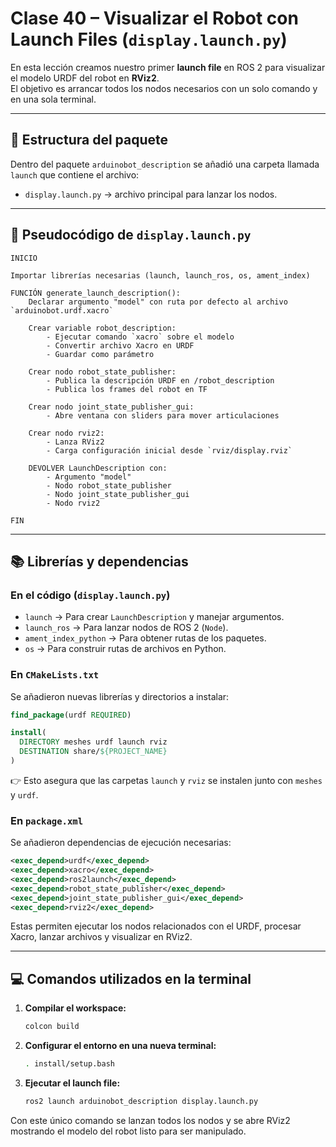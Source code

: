 # Clase 40 – Visualizar el Robot con Launch Files (`display.launch.py`)

En esta lección creamos nuestro primer **launch file** en ROS 2 para visualizar el modelo URDF del robot en **RViz2**.  
El objetivo es arrancar todos los nodos necesarios con un solo comando y en una sola terminal.

---

## 📂 Estructura del paquete

Dentro del paquete `arduinobot_description` se añadió una carpeta llamada `launch` que contiene el archivo:

- `display.launch.py` → archivo principal para lanzar los nodos.

---

## 📜 Pseudocódigo de `display.launch.py`

```pseudocode
INICIO

Importar librerías necesarias (launch, launch_ros, os, ament_index)

FUNCIÓN generate_launch_description():
    Declarar argumento "model" con ruta por defecto al archivo `arduinobot.urdf.xacro`

    Crear variable robot_description:
        - Ejecutar comando `xacro` sobre el modelo
        - Convertir archivo Xacro en URDF
        - Guardar como parámetro

    Crear nodo robot_state_publisher:
        - Publica la descripción URDF en /robot_description
        - Publica los frames del robot en TF

    Crear nodo joint_state_publisher_gui:
        - Abre ventana con sliders para mover articulaciones

    Crear nodo rviz2:
        - Lanza RViz2
        - Carga configuración inicial desde `rviz/display.rviz`

    DEVOLVER LaunchDescription con:
        - Argumento "model"
        - Nodo robot_state_publisher
        - Nodo joint_state_publisher_gui
        - Nodo rviz2

FIN
```
---

## 📚 Librerías y dependencias

### En el código (`display.launch.py`)

* `launch` → Para crear `LaunchDescription` y manejar argumentos.
* `launch_ros` → Para lanzar nodos de ROS 2 (`Node`).
* `ament_index_python` → Para obtener rutas de los paquetes.
* `os` → Para construir rutas de archivos en Python.

### En `CMakeLists.txt`

Se añadieron nuevas librerías y directorios a instalar:

```cmake
find_package(urdf REQUIRED)

install(
  DIRECTORY meshes urdf launch rviz
  DESTINATION share/${PROJECT_NAME}
)
```

👉 Esto asegura que las carpetas `launch` y `rviz` se instalen junto con `meshes` y `urdf`.

### En `package.xml`

Se añadieron dependencias de ejecución necesarias:

```xml
<exec_depend>urdf</exec_depend>
<exec_depend>xacro</exec_depend>
<exec_depend>ros2launch</exec_depend>
<exec_depend>robot_state_publisher</exec_depend>
<exec_depend>joint_state_publisher_gui</exec_depend>
<exec_depend>rviz2</exec_depend>
```

Estas permiten ejecutar los nodos relacionados con el URDF, procesar Xacro, lanzar archivos y visualizar en RViz2.

---

## 💻 Comandos utilizados en la terminal

1. **Compilar el workspace:**

   ```bash
   colcon build
   ```

2. **Configurar el entorno en una nueva terminal:**

   ```bash
   . install/setup.bash
   ```

3. **Ejecutar el launch file:**

   ```bash
   ros2 launch arduinobot_description display.launch.py
   ```

Con este único comando se lanzan todos los nodos y se abre RViz2 mostrando el modelo del robot listo para ser manipulado.
